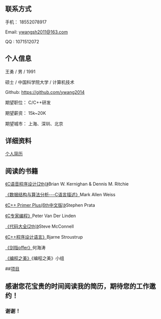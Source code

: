 ## 联系方式
  手机： 18552078917
  
  Email: ywangsh2011@163.com
  
  QQ :   1071512072
  
## 个人信息
  王勇 / 男 / 1991
  
  硕士 / 中国科学院大学 / 计算机技术
  
  Github: https://github.com/ywang2014
  
  期望职位： C/C++研发
  
  期望薪资： 15k~20K
  
  期望城市： 上海、深圳、北京
  
## 详细资料
[个人简历](http://ywang2014.github.io/)
  
## 阅读的书籍
  [《C语音程序设计(2th)》]()Brian W. Kernighan & Dennis M. Ritchie
  
  [《数据结构与算法分析---C语言描述》](https://github.com/ywang2014/Rookie/blob/master/Blogs/DS%26A/DS%26%26AA-Weiss.md)Mark Allen Weiss
  
  [《C++ Primer Plus(6th中文版)》](https://github.com/ywang2014/ProgramLearning/tree/master/C%2B%2B/C%2B%2Bprimer)Stephen Prata
  
  [《C专家编程》](https://github.com/ywang2014/ProgramLearning/tree/master/C-algorithm/c_experts)Peter Van Der Linden 
  
  [《代码大全(2th)》](https://github.com/ywang2014/ProgramLearning/tree/master/C%2B%2B/CodeComplete)Steve McConnell
 
  [《C++程序设计语言》](https://github.com/ywang2014/ProgramLearning/tree/master/C%2B%2B/The_C%2B%2B_Programming_language)Bjarne Stroustrup
  
  [《剑指offer》](https://github.com/ywang2014/ProgramLearning/tree/master/C%2B%2B/swordOffer/book)何海涛
  
  [《编程之美》]()《编程之美》小组
  
##[项目](https://github.com/ywang2014/ProgramLearning/tree/master/Project)
## 感谢您花宝贵的时间阅读我的简历，期待您的工作邀约！
### 谢谢！
  
  
  
